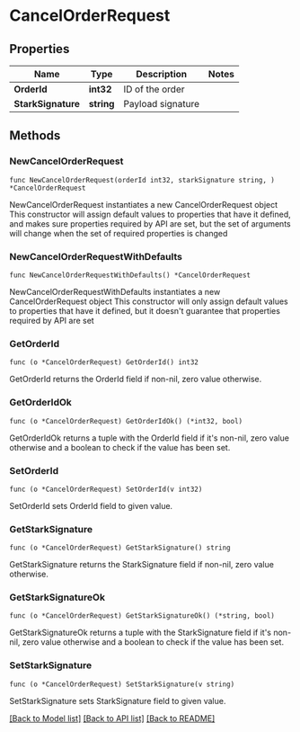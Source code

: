 # CancelOrderRequest

## Properties

Name | Type | Description | Notes
------------ | ------------- | ------------- | -------------
**OrderId** | **int32** | ID of the order | 
**StarkSignature** | **string** | Payload signature | 

## Methods

### NewCancelOrderRequest

`func NewCancelOrderRequest(orderId int32, starkSignature string, ) *CancelOrderRequest`

NewCancelOrderRequest instantiates a new CancelOrderRequest object
This constructor will assign default values to properties that have it defined,
and makes sure properties required by API are set, but the set of arguments
will change when the set of required properties is changed

### NewCancelOrderRequestWithDefaults

`func NewCancelOrderRequestWithDefaults() *CancelOrderRequest`

NewCancelOrderRequestWithDefaults instantiates a new CancelOrderRequest object
This constructor will only assign default values to properties that have it defined,
but it doesn't guarantee that properties required by API are set

### GetOrderId

`func (o *CancelOrderRequest) GetOrderId() int32`

GetOrderId returns the OrderId field if non-nil, zero value otherwise.

### GetOrderIdOk

`func (o *CancelOrderRequest) GetOrderIdOk() (*int32, bool)`

GetOrderIdOk returns a tuple with the OrderId field if it's non-nil, zero value otherwise
and a boolean to check if the value has been set.

### SetOrderId

`func (o *CancelOrderRequest) SetOrderId(v int32)`

SetOrderId sets OrderId field to given value.


### GetStarkSignature

`func (o *CancelOrderRequest) GetStarkSignature() string`

GetStarkSignature returns the StarkSignature field if non-nil, zero value otherwise.

### GetStarkSignatureOk

`func (o *CancelOrderRequest) GetStarkSignatureOk() (*string, bool)`

GetStarkSignatureOk returns a tuple with the StarkSignature field if it's non-nil, zero value otherwise
and a boolean to check if the value has been set.

### SetStarkSignature

`func (o *CancelOrderRequest) SetStarkSignature(v string)`

SetStarkSignature sets StarkSignature field to given value.



[[Back to Model list]](../README.md#documentation-for-models) [[Back to API list]](../README.md#documentation-for-api-endpoints) [[Back to README]](../README.md)


